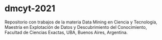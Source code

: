 # dmcyt-2021
Repositorio con trabajos de la materia Data Mining en Ciencia y Tecnología, Maestría en Explotación de Datos y Descubrimiento del Conocimiento, Facultad de Ciencias Exactas, UBA, Buenos Aires, Argentina.
